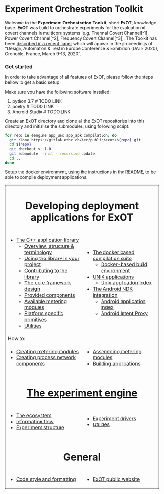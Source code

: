 # Experiment Orchestration Toolkit

Welcome to the __Experiment Orchestration Toolkit__, short __ExOT__, knowledge base.
__ExOT__ was build to orchestrate experiments for the evaluation of covert channels in multicore systems (e.g. Thermal Covert Channel[^1], Power Covert Channel[^2], Frequency Covert Channel[^3]). The Toolkit has been [described in a recent paper](https://doi.org/10.3929/ethz-b-000377986) which will appear in the proceedings of “Design, Automation & Test in Europe Conference & Exhibition (DATE 2020), Grenoble, France, March 9-13, 2020”.

### Get started
In order to take advantage of all features of ExOT, please follow the steps bellow to get a basic setup:

Make sure you have the following software installed:
1. python 3.7 # TODO LINK
1. poetry # TODO LINK 
1. Android Studio # TODO LINK

Create an ExOT directory and clone all the ExOT repositories into this directory and initialise the submodules, using following script:

```bash
for repo in eengine app_unx app_apk compilation; do
  git clone https://gitlab.ethz.ch/tec/public/exot/${repo}.git
  cd ${repo}
  git checkout v1.1.0
  git submodule --init --recursive update
  cd ..
done
```

Setup the docker environment, using the instructions in the [README](https://gitlab.ethz.ch/tec/public/exot/compilation/blob/develop/README.md), to be able to compile deployment applications.

<table style="border:1px solid black;margin-left:auto;margin-right:auto;width:100%;float:center">
<!-- ############################### Application development ############################### -->
<tr><td colspan="2" align="center"><h1 id="applications">Developing deployment applications for ExOT</h1></td></tr>
<tr>
<td width=50%><ul>
 <li><a href="https://gitlab.ethz.ch/tec/research/exot/app_lib">The C++ application library</a>
 <ul>
  <li><a href="app_lib/overview">Overview, structure & terminology</a></li>
  <li><a href="app_lib/library-usage">Using the library in your project</a></li>
  <li><a href="app_lib/contributing">Contributing to the library</a></li>
  <li><a href="app_lib/core-framework">The core framework design</a></li>
  <li><a href="app_lib/components">Provided components</a></li>
  <li><a href="app_lib/metering-modules">Available metering modules</a></li>
  <li><a href="app_lib/platform-specific-primitives">Platform specific primitives</a></li>
  <li><a href="app_lib/utilities">Utilities</a></li>
 </ul>
</ul></td>
<td width=50%><ul>
 <li><a href="https://gitlab.ethz.ch/tec/research/exot/compilation">The docker based compilation suite</a>
 <ul>
  <li><a href="compilation/environment">Docker-based build environment</a></li>
 </ul>
 <li><a href="https://gitlab.ethz.ch/tec/research/exot/app_unx">UNIX applications</a>
 <ul>
  <li><a href="app_unx/index">Unix application index</a></li>
 </ul>
 <li><a href="https://gitlab.ethz.ch/tec/research/exot/app_apk">The Android NDK integration</a>
 <ul>
  <li><a href="app_apk/index">Android application index</a></li>
  <li><a href="app_apk/intent-proxy">Android Intent Proxy</a></li>
 </ul>
</ul></td>
</tr>
<tr><td colspan="2">How to:</h1></td></tr>
<tr>
<td><ul>
  <li><a href="how-tos/creating-metering-modules">Creating metering modules</a></li>
  <li><a href="how-tos/creating-process-network-components">Creating process network components</a></li>
</ul></td>
<td><ul>
  <li><a href="how-tos/assembling-metering-modules">Assembling metering modules</a></li>
  <li><a href="how-tos/building-applications">Building applications</a></li>
</ul></td>
</tr>
<!-- ###############################    Experiment Engine    ############################### -->
<tr><td colspan="2", align="center"><h1 id="eengine"><a href="https://gitlab.ethz.ch/tec/research/exot/eengine">The experiment engine</a></h1></td></tr>
<td><ul>
 <li><a href="eengine/overview">The ecosystem</a></li>
 <li><a href="eengine/information-flow">Information flow</a></li>
 <li><a href="eengine/experiment-structure">Experiment structure</a></li>
</ul></td>
<td><ul>
 <li><a href="eengine/experiment-drivers">Experiment drivers</a></li>
 <li><a href="eengine/utilities">Utilities</a></li>
</ul></td>
</tr>
<!-- ###############################    General     ############################### -->
<tr><td colspan="2", align="center"><h1 id="theory">General</h1></td></tr>
<tr>
<td><ul>
 <li><a href="general/code-style">Code style and formatting</a></li>
</ul></td>
<td><ul>
 <li><a href="https://www.exot.ethz.ch">ExOT public website</a></li>
</ul></td>
</tr>
</table>


